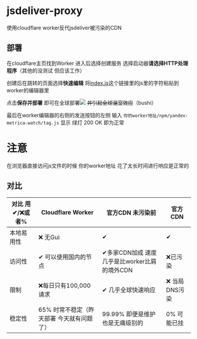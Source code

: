 # jsdeliver-proxy
使用cloudflare worker反代jsdeliver被污染的CDN

## 部署

在cloudflare主页找到Worker 进入后选择创建服务 选择启动器**请选择HTTP处理程序**（其他的没测试 但应该工作）

创建后在跳转的页面选择**快速编辑** 将[index.js](https://github.com/GuihongWang/jsdeliver-proxy/blob/main/index.js)这个链接里的js里的字符粘贴到worker的编辑器里

点击**保存并部署** 即可在全球部署![](https://file.marisa.ml/images/?/images/2022/05/21/y80XW3N8sj/01186AB7AD4DAE67D5D7EF16E99B3650.jpg) ~~并引起全球温室效应~~（bushi）

最后在worker编辑器的右侧的发送按钮的左侧 输入    `你的worker地址/npm/yandex-metrica-watch/tag.js`       显示 绿灯 200 OK 即为正常

# 注意

在浏览器直接访问js文件的时候 你的worker地址 花了太长时间进行响应是正常的

## 对比

| 对比 用✔/❌或者% | Cloudflare Worker | 官方CDN 未污染前 | 官方CDN |
|  ----  | ----  | ----  | ----  |
| 本地易用性 | ❌ 无Gui | ✔ | ✔ |
| 访问性 | ✔ 可以使用国内的节点 |✔多家CDN加成 速度几乎是比worker比肩的境外CDN |❌已污染 |
| 限制 | ❌每日只有100,000请求 |✔ 几乎全球快速响应 |❌ 当局DNS污染 |
| 稳定性 | 65% 时常不稳定（昨天部署 今天就有问题了）|99.99% 即便是维护也是无痛级别的 |0% 可能已挂 |
